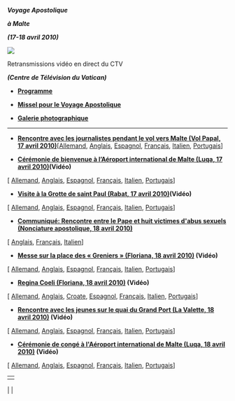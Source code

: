 ***Voyage Apostolique***

***à Malte***

***(17-18 avril 2010)***

![](http://www.vatican.va/holy_father/benedict_xvi/travels/2010/img/malta.jpg)

Retransmissions vidéo en direct du CTV

***(Centre de Télévision du Vatican)***

- **[Programme](/content/benedict-xvi/fr/travels/2010/documents/trav_ben-xvi_malta_20100417.html)**


- **[Missel pour le Voyage Apostolique](http://www.vatican.va/news_services/liturgy/libretti/2010/messale-malta2010.pdf)**


- **[Galerie photographique](http://www.vatican.va/news_services/liturgy/photogallery/2010/20100417/index.html)**


* * *

- **[Rencontre avec les journalistes pendant le vol vers Malte (Vol Papal, 17 avril 2010)](/content/benedict-xvi/fr/speeches/2010/april/documents/hf_ben-xvi_spe_20100417_interview.html)**[[Allemand](/content/benedict-xvi/de/speeches/2010/april/documents/hf_ben-xvi_spe_20100417_interview.html), [Anglais](/content/benedict-xvi/en/speeches/2010/april/documents/hf_ben-xvi_spe_20100417_interview.html), [Espagnol](/content/benedict-xvi/es/speeches/2010/april/documents/hf_ben-xvi_spe_20100417_interview.html), [Français](/content/benedict-xvi/fr/speeches/2010/april/documents/hf_ben-xvi_spe_20100417_interview.html), [Italien](/content/benedict-xvi/it/speeches/2010/april/documents/hf_ben-xvi_spe_20100417_interview.html), [Portugais](/content/benedict-xvi/pt/speeches/2010/april/documents/hf_ben-xvi_spe_20100417_interview.html)]


- **[Cérémonie de bienvenue à l’Aéroport international de Malte (Luqa, 17 avril 2010)](/content/benedict-xvi/fr/speeches/2010/april/documents/hf_ben-xvi_spe_20100417_welcome-malta.html)(Vidéo)**

[ [Allemand](/content/benedict-xvi/de/speeches/2010/april/documents/hf_ben-xvi_spe_20100417_welcome-malta.html), [Anglais](/content/benedict-xvi/en/speeches/2010/april/documents/hf_ben-xvi_spe_20100417_welcome-malta.html), [Espagnol](/content/benedict-xvi/es/speeches/2010/april/documents/hf_ben-xvi_spe_20100417_welcome-malta.html), [Français](/content/benedict-xvi/fr/speeches/2010/april/documents/hf_ben-xvi_spe_20100417_welcome-malta.html), [Italien](/content/benedict-xvi/it/speeches/2010/april/documents/hf_ben-xvi_spe_20100417_welcome-malta.html), [Portugais](/content/benedict-xvi/pt/speeches/2010/april/documents/hf_ben-xvi_spe_20100417_welcome-malta.html)]


- **[Visite à la Grotte de saint Paul (Rabat, 17 avril 2010)](/content/benedict-xvi/fr/speeches/2010/april/documents/hf_ben-xvi_spe_20100417_grotta-malta.html)(Vidéo)**

[ [Allemand](/content/benedict-xvi/de/prayers/documents/hf_ben-xvi_20100417_prayer-malta.html), [Anglais](/content/benedict-xvi/en/speeches/2010/april/documents/hf_ben-xvi_spe_20100417_grotta-malta.html), [Espagnol](/content/benedict-xvi/es/prayers/documents/hf_ben-xvi_20100417_prayer-malta.html), [Français](/content/benedict-xvi/fr/speeches/2010/april/documents/hf_ben-xvi_spe_20100417_grotta-malta.html), [Italien](/content/benedict-xvi/it/prayers/documents/hf_ben-xvi_20100417_prayer-malta.html), [Portugais](/content/benedict-xvi/pt/speeches/2010/april/documents/hf_ben-xvi_spe_20100417_grotta-malta.html)]


- **[Communiqué:  Rencontre entre le Pape et huit victimes d'abus sexuels (Nonciature apostolique, 18 avril 2010)](http://www.vatican.va/resources/resources_comunicato-abusi-malta_fr.html)**

[ [Anglais](http://212.77.1.245/news_services/bulletin/news/25429.php?index=25429&lang=it), [Français](http://www.vatican.va/resources/resources_comunicato-abusi-malta_fr.html), [Italien](http://www.vatican.va/resources/resources_comunicato-abusi-malta_it.html)]


- **[Messe sur la place des « Greniers » (Floriana, 18 avril 2010)](/content/benedict-xvi/fr/homilies/2010/documents/hf_ben-xvi_hom_20100418_floriana.html) (Vidéo)**

[ [Allemand](/content/benedict-xvi/de/homilies/2010/documents/hf_ben-xvi_hom_20100418_floriana.html), [Anglais](/content/benedict-xvi/en/homilies/2010/documents/hf_ben-xvi_hom_20100418_floriana.html), [Espagnol](/content/benedict-xvi/es/homilies/2010/documents/hf_ben-xvi_hom_20100418_floriana.html), [Français](/content/benedict-xvi/fr/homilies/2010/documents/hf_ben-xvi_hom_20100418_floriana.html), [Italien](/content/benedict-xvi/it/homilies/2010/documents/hf_ben-xvi_hom_20100418_floriana.html), [Portugais](/content/benedict-xvi/pt/homilies/2010/documents/hf_ben-xvi_hom_20100418_floriana.html)]


- **[Regina Coeli (Floriana, 18 avril 2010)](/content/benedict-xvi/fr/angelus/2010/documents/hf_ben-xvi_reg_20100418_floriana.html) (Vidéo)**

[ [Allemand](/content/benedict-xvi/de/angelus/2010/documents/hf_ben-xvi_reg_20100418_floriana.html), [Anglais](/content/benedict-xvi/en/angelus/2010/documents/hf_ben-xvi_reg_20100418_floriana.html), [Croate](/content/benedict-xvi/hr/angelus/2010/documents/hf_ben-xvi_reg_20100418_floriana.html), [Espagnol](/content/benedict-xvi/es/angelus/2010/documents/hf_ben-xvi_reg_20100418_floriana.html), [Français](/content/benedict-xvi/fr/angelus/2010/documents/hf_ben-xvi_reg_20100418_floriana.html), [Italien](/content/benedict-xvi/it/angelus/2010/documents/hf_ben-xvi_reg_20100418_floriana.html), [Portugais](/content/benedict-xvi/pt/angelus/2010/documents/hf_ben-xvi_reg_20100418_floriana.html)]


- **[Rencontre avec les jeunes sur le quai du Grand Port (La Valette, 18 avril 2010)](/content/benedict-xvi/fr/speeches/2010/april/documents/hf_ben-xvi_spe_20100418_incontro-giovani.html) (Vidéo)**

[ [Allemand](/content/benedict-xvi/de/speeches/2010/april/documents/hf_ben-xvi_spe_20100418_incontro-giovani.html), [Anglais](/content/benedict-xvi/en/speeches/2010/april/documents/hf_ben-xvi_spe_20100418_incontro-giovani.html), [Espagnol](/content/benedict-xvi/es/speeches/2010/april/documents/hf_ben-xvi_spe_20100418_incontro-giovani.html), [Français](/content/benedict-xvi/fr/speeches/2010/april/documents/hf_ben-xvi_spe_20100418_incontro-giovani.html), [Italien](/content/benedict-xvi/it/speeches/2010/april/documents/hf_ben-xvi_spe_20100418_incontro-giovani.html), [Portugais](/content/benedict-xvi/pt/speeches/2010/april/documents/hf_ben-xvi_spe_20100418_incontro-giovani.html)]


- **[Cérémonie de congé à l'Aéroport international de Malte (Luqa, 18 avril 2010)](/content/benedict-xvi/fr/speeches/2010/april/documents/hf_ben-xvi_spe_20100418_farewell-malta.html) (Vidéo)**

[ [Allemand](/content/benedict-xvi/de/speeches/2010/april/documents/hf_ben-xvi_spe_20100418_farewell-malta.html), [Anglais](/content/benedict-xvi/en/speeches/2010/april/documents/hf_ben-xvi_spe_20100418_farewell-malta.html), [Espagnol](/content/benedict-xvi/es/speeches/2010/april/documents/hf_ben-xvi_spe_20100418_farewell-malta.html), [Français](/content/benedict-xvi/fr/speeches/2010/april/documents/hf_ben-xvi_spe_20100418_farewell-malta.html), [Italien](/content/benedict-xvi/it/speeches/2010/april/documents/hf_ben-xvi_spe_20100418_farewell-malta.html), [Portugais](/content/benedict-xvi/pt/speeches/2010/april/documents/hf_ben-xvi_spe_20100418_farewell-malta.html)]


|     |
| --- |
|  |

|
|